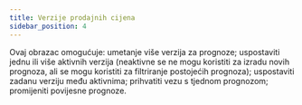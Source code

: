 ```yaml
---
title: Verzije prodajnih cijena 
sidebar_position: 4
---
```


Ovaj obrazac omogućuje: umetanje više verzija za prognoze; uspostaviti jednu ili više aktivnih verzija (neaktivne se ne mogu koristiti za izradu novih prognoza, ali se mogu koristiti za filtriranje postojećih prognoza); uspostaviti zadanu verziju među aktivnima; prihvatiti vezu s tjednom prognozom; promijeniti povijesne prognoze. 




